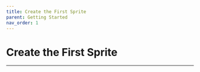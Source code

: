 ```yaml
---
title: Create the First Sprite
parent: Getting Started
nav_order: 1
---
```

# Create the First Sprite
---
